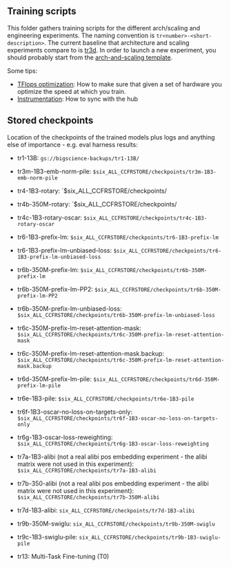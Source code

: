 ## Training scripts

This folder gathers training scripts for the different arch/scaling and engineering experiments. The naming convention is `tr<number>-<short-description>`. The current baseline that architecture and scaling experiments compare to is [tr3d](https://github.com/bigscience-workshop/bigscience/blob/master/train/tr3-1B3-baseline/tr3d-1B3-more-warmup.slurm). In order to launch a new experiment, you should probably start from the [arch-and-scaling template](https://github.com/bigscience-workshop/bigscience/blob/master/train/arch-and-scaling-template.slurm).

Some tips:
 - [TFlops optimization](https://github.com/bigscience-workshop/bigscience/blob/master/train/tflops_optimization.md): How to make sure that given a set of hardware you optimize the speed at which you train.
 - [Instrumentation](https://github.com/bigscience-workshop/bigscience/blob/master/tools/README.md): How to sync with the hub

## Stored checkpoints

Location of the checkpoints of the trained models plus logs and anything else of importance - e.g. eval harness results:

- tr1-13B: `gs://bigscience-backups/tr1-13B/`

- tr3m-1B3-emb-norm-pile: `$six_ALL_CCFRSTORE/checkpoints/tr3m-1B3-emb-norm-pile`

- tr4-1B3-rotary: `$six_ALL_CCFRSTORE/checkpoints/
- tr4b-350M-rotary: `$six_ALL_CCFRSTORE/checkpoints/
- tr4c-1B3-rotary-oscar: `$six_ALL_CCFRSTORE/checkpoints/tr4c-1B3-rotary-oscar`

- tr6-1B3-prefix-lm: `$six_ALL_CCFRSTORE/checkpoints/tr6-1B3-prefix-lm`
- tr6-1B3-prefix-lm-unbiased-loss: `$six_ALL_CCFRSTORE/checkpoints/tr6-1B3-prefix-lm-unbiased-loss`
- tr6b-350M-prefix-lm: `$six_ALL_CCFRSTORE/checkpoints/tr6b-350M-prefix-lm`
- tr6b-350M-prefix-lm-PP2: `$six_ALL_CCFRSTORE/checkpoints/tr6b-350M-prefix-lm-PP2`
- tr6b-350M-prefix-lm-unbiased-loss: `$six_ALL_CCFRSTORE/checkpoints/tr6b-350M-prefix-lm-unbiased-loss`
- tr6c-350M-prefix-lm-reset-attention-mask: `$six_ALL_CCFRSTORE/checkpoints/tr6c-350M-prefix-lm-reset-attention-mask`
- tr6c-350M-prefix-lm-reset-attention-mask.backup: `$six_ALL_CCFRSTORE/checkpoints/tr6c-350M-prefix-lm-reset-attention-mask.backup`
- tr6d-350M-prefix-lm-pile: `$six_ALL_CCFRSTORE/checkpoints/tr6d-350M-prefix-lm-pile`
- tr6e-1B3-pile: `$six_ALL_CCFRSTORE/checkpoints/tr6e-1B3-pile`
- tr6f-1B3-oscar-no-loss-on-targets-only: `$six_ALL_CCFRSTORE/checkpoints/tr6f-1B3-oscar-no-loss-on-targets-only`
- tr6g-1B3-oscar-loss-reweighting: `$six_ALL_CCFRSTORE/checkpoints/tr6g-1B3-oscar-loss-reweighting`

- tr7a-1B3-alibi (not a real alibi pos embedding experiment - the alibi matrix were not used in this experiment): `$six_ALL_CCFRSTORE/checkpoints/tr7a-1B3-alibi`
- tr7b-350-alibi (not a real alibi pos embedding experiment - the alibi matrix were not used in this experiment): `$six_ALL_CCFRSTORE/checkpoints/tr7b-350M-alibi`
- tr7d-1B3-alibi: `six_ALL_CCFRSTORE/checkpoints/tr7d-1B3-alibi`

- tr9b-350M-swiglu: `six_ALL_CCFRSTORE/checkpoints/tr9b-350M-swiglu`
- tr9c-1B3-swiglu-pile: `six_ALL_CCFRSTORE/checkpoints/tr9b-1B3-swiglu-pile`

- tr13: Multi-Task Fine-tuning (T0)
